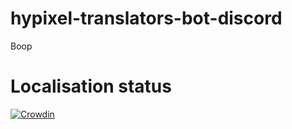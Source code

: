 # hypixel-translators-bot-discord
Boop

# Localisation status
[![Crowdin](https://badges.crowdin.net/hypixel-translators-bot/localized.svg)](https://crowdin.com/project/hypixel-translators-bot)
